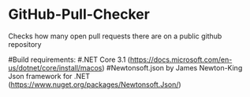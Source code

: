 # GitHub-Pull-Checker
Checks how many open pull requests there are on a public github repository

#Build requirements:
#.NET Core 3.1 (https://docs.microsoft.com/en-us/dotnet/core/install/macos)
#Newtonsoft.json by James Newton-King Json framework for .NET (https://www.nuget.org/packages/Newtonsoft.Json/)
